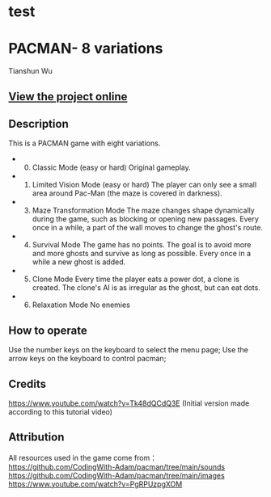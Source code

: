 # test

# PACMAN- 8 variations

Tianshun Wu

## [View the project online](URL_TO_THE_PROJECT)

## Description

This is a PACMAN game with eight variations.

- 0. Classic Mode (easy or hard)
     Original gameplay.
- 1. Limited Vision Mode (easy or hard)
     The player can only see a small area around Pac-Man (the maze is covered in darkness).
- 3. Maze Transformation Mode
     The maze changes shape dynamically during the game, such as blocking or opening new passages. Every once in a while, a part of the wall moves to change the ghost's route.
- 4. Survival Mode
     The game has no points. The goal is to avoid more and more ghosts and survive as long as possible. Every once in a while a new ghost is added.
- 5. Clone Mode
     Every time the player eats a power dot, a clone is created. The clone's AI is as irregular as the ghost, but can eat dots.
- 6. Relaxation Mode
     No enemies

## How to operate

Use the number keys on the keyboard to select the menu page;
Use the arrow keys on the keyboard to control pacman;

## Credits

https://www.youtube.com/watch?v=Tk48dQCdQ3E (Initial version made according to this tutorial video)

## Attribution

All resources used in the game come from：
https://github.com/CodingWith-Adam/pacman/tree/main/sounds
https://github.com/CodingWith-Adam/pacman/tree/main/images
https://www.youtube.com/watch?v=PgRPUzpgXOM

